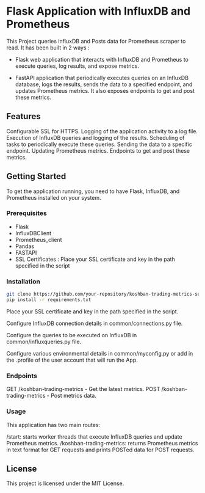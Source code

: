 # Flask Application with InfluxDB and Prometheus

This Project queries influxDB and Posts data for Prometheus scraper to read. It has been built in 2 ways :

- Flask web application that interacts with InfluxDB and Prometheus to execute queries, log results, and expose metrics.

- FastAPI application that periodically executes queries on an InfluxDB database, logs the results, sends the data to a specified endpoint, and updates Prometheus metrics. It also exposes endpoints to get and post these metrics.

## Features

Configurable SSL for HTTPS.
Logging of the application activity to a log file.
Execution of InfluxDB queries and logging of the results.
Scheduling of tasks to periodically execute these queries.
Sending the data to a specific endpoint.
Updating Prometheus metrics.
Endpoints to get and post these metrics.

## Getting Started

To get the application running, you need to have Flask, InfluxDB, and Prometheus installed on your system.

### Prerequisites

- Flask
- InfluxDBClient
- Prometheus_client
- Pandas
- FASTAPI
- SSL Certificates : Place your SSL certificate and key in the path specified in the script

### Installation

```bash
git clone https://github.com/your-repository/koshban-trading-metrics-service.git
pip install -r requirements.txt
``````

Place your SSL certificate and key in the path specified in the script.

Configure InfluxDB connection details in common/connections.py file.

Configure the queries to be executed on InfluxDB in common/influxqueries.py file.

Configure various environmental details in common/myconfig.py or add in the .profile of the user account that will run the App.

### Endpoints

GET /koshban-trading-metrics - Get the latest metrics.
POST /koshban-trading-metrics - Post metrics data.

### Usage

This application has two main routes:

/start: starts worker threads that execute InfluxDB queries and update Prometheus metrics.
/koshban-trading-metrics: returns Prometheus metrics in text format for GET requests and prints POSTed data for POST requests.

## License

This project is licensed under the MIT License.
